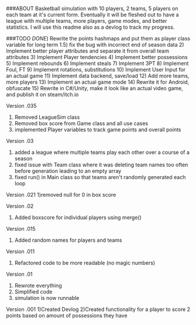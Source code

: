 ###ABOUT
Basketball simulation with 10 players, 2 teams, 5 players on each team at it's current form. Eventually it will be fleshed out to have a league with multiple teams, more players, game modes, and better statistics. I will use this readme also as a devlog to track my progress.

###TODO
*DONE*) Rewrite the points hashmaps and put them as player class variable for long term
1.5) fix the bug with incorrect end of season data
2) Implement better player attributes and separate it from overall team attributes
3) Implement Player tendencies
4) Implement better possessions
5) Implement rebounds
6) Implement steals
7) Implement 3PT
8) Implement Foul, FT
9) Implement rotations, substitutions
10) Implement User Input for an actual game
11) Implement data backend, save/load
12) Add more teams, more players
13) Implement an actual game mode
14) Rewrite it for Android, obfuscate
15) Rewrite in C#/Unity, make it look like an actual video game, and publish it on steam/itch.io

Version .035
1) Removed LeagueSim class
2) Removed box score from Game class and all use cases
2) implemented Player variables to track game points and overall points

Version .03
1) added a league where multiple teams play each other over a course of a season
2) fixed issue with Team class where it was deleting team names too often before generation leading to an empty array
3) fixed run() in Main class so that teams aren't randomly generated each loop

Version .021
1)removed null for 0 in box score

Version .02
1) Added boxscore for individual players using merge()

Version .015
1) Added random names for players and teams

Version .011
1) Refactored code to be more readable (no magic numbers)

Version .01
1) Rewrote everything
2) Simplified code
3) simulation is now runnable

Version .001
1)Created Devlog
2)Created functionality for a player to score 2 points based on amount of possessions they have
